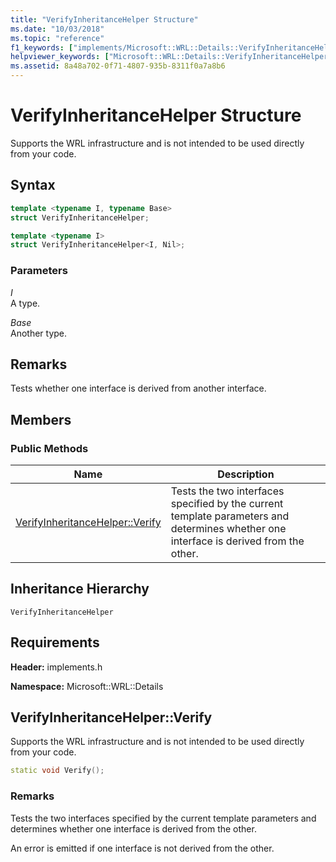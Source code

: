 ```yaml
---
title: "VerifyInheritanceHelper Structure"
ms.date: "10/03/2018"
ms.topic: "reference"
f1_keywords: ["implements/Microsoft::WRL::Details::VerifyInheritanceHelper", "implements/Microsoft::WRL::Details::VerifyInheritanceHelper::Verify"]
helpviewer_keywords: ["Microsoft::WRL::Details::VerifyInheritanceHelper structure", "Microsoft::WRL::Details::VerifyInheritanceHelper::Verify method"]
ms.assetid: 8a48a702-0f71-4807-935b-8311f0a7a8b6
---
```

# VerifyInheritanceHelper Structure

Supports the WRL infrastructure and is not intended to be used directly from your code.

## Syntax

```cpp
template <typename I, typename Base>
struct VerifyInheritanceHelper;

template <typename I>
struct VerifyInheritanceHelper<I, Nil>;
```

### Parameters

*I*<br/>
A type.

*Base*<br/>
Another type.

## Remarks

Tests whether one interface is derived from another interface.

## Members

### Public Methods

Name                                       | Description
------------------------------------------ | -------------------------------------------------------------------------------------------------------------------------------------
[VerifyInheritanceHelper::Verify](#verify) | Tests the two interfaces specified by the current template parameters and determines whether one interface is derived from the other.

## Inheritance Hierarchy

`VerifyInheritanceHelper`

## Requirements

**Header:** implements.h

**Namespace:** Microsoft::WRL::Details

## <a name="verify"></a>VerifyInheritanceHelper::Verify

Supports the WRL infrastructure and is not intended to be used directly from your code.

```cpp
static void Verify();
```

### Remarks

Tests the two interfaces specified by the current template parameters and determines whether one interface is derived from the other.

An error is emitted if one interface is not derived from the other.
